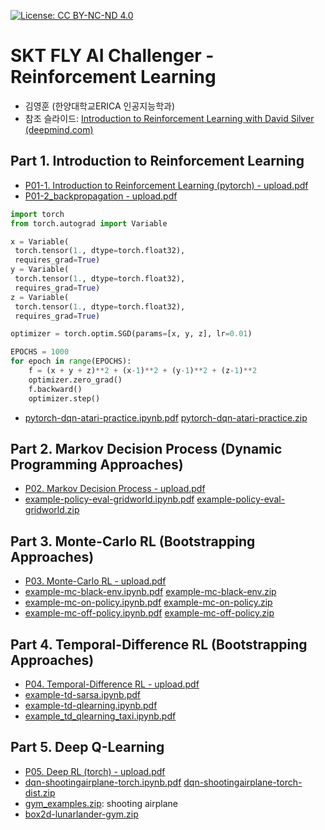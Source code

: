 [![License: CC BY-NC-ND 4.0](https://img.shields.io/badge/License-CC%20BY--NC--ND%204.0-lightgrey.svg)](https://creativecommons.org/licenses/by-nc-nd/4.0/)

# SKT FLY AI Challenger - Reinforcement Learning

- 김영훈 (한양대학교ERICA 인공지능학과)
- 참조 슬라이드: [Introduction to Reinforcement Learning with David Silver (deepmind.com)](https://www.deepmind.com/learning-resources/introduction-to-reinforcement-learning-with-david-silver)
 
## Part 1. Introduction to Reinforcement Learning

- [P01-1. Introduction to Reinforcement Learning (pytorch) - upload.pdf](https://www.slideshare.net/secret/1Eo98Cqlw9HdhT)
- [P01-2_backpropagation - upload.pdf](https://www.slideshare.net/secret/5Rj6LZGFgbm08i)<!-- - [P01-3. Building A Practice System - Windows+Miniconda.pdf](https://www.slideshare.net/secret/zFN7xRTmNRBmxs) -->

```python
import torch
from torch.autograd import Variable

x = Variable(
 torch.tensor(1., dtype=torch.float32),
 requires_grad=True)
y = Variable(
 torch.tensor(1., dtype=torch.float32),
 requires_grad=True)
z = Variable(
 torch.tensor(1., dtype=torch.float32),
 requires_grad=True)

optimizer = torch.optim.SGD(params=[x, y, z], lr=0.01)

EPOCHS = 1000
for epoch in range(EPOCHS):
    f = (x + y + z)**2 + (x-1)**2 + (y-1)**2 + (z-1)**2
    optimizer.zero_grad()
    f.backward()
    optimizer.step()
```

- [pytorch-dqn-atari-practice.ipynb.pdf](https://github.com/nongaussian/class-2023-skt-fly-ai/files/12269507/pytorch-dqn-atari-practice.ipynb.pdf) 
 [pytorch-dqn-atari-practice.zip](https://github.com/nongaussian/class-2023-skt-fly-ai/files/12269606/pytorch-dqn-atari-practice.zip)

## Part 2. Markov Decision Process (Dynamic Programming Approaches)

- [P02. Markov Decision Process - upload.pdf](https://www.slideshare.net/secret/ktUmYma9aVGIDu)
- [example-policy-eval-gridworld.ipynb.pdf](https://github.com/nongaussian/class-2023-skt-fly-ai/files/12269509/example-policy-eval-gridworld.ipynb.pdf) [example-policy-eval-gridworld.zip](https://github.com/nongaussian/class-2023-skt-fly-ai/files/12269609/example-policy-eval-gridworld.zip)<!-- - [example-policy-eval-pathfinding.ipynb.pdf](https://github.com/nongaussian/class-2023-skt-fly-ai/files/12269510/example-policy-eval-pathfinding.ipynb.pdf) [example-policy-eval-pathfinding.zip](https://github.com/nongaussian/class-2023-skt-fly-ai/files/12269610/example-policy-eval-pathfinding.zip)-->

## Part 3. Monte-Carlo RL (Bootstrapping Approaches)

- [P03. Monte-Carlo RL - upload.pdf](https://www.slideshare.net/secret/22L8VzdfkxHQ6e)
- [example-mc-black-env.ipynb.pdf](https://github.com/nongaussian/class-2023-skt-fly-ai/files/12269241/example-mc-black-env.ipynb.pdf) [example-mc-black-env.zip](https://github.com/nongaussian/class-2023-skt-fly-ai/files/12269611/example-mc-black-env.zip)
- [example-mc-on-policy.ipynb.pdf](https://github.com/nongaussian/class-2023-skt-fly-ai/files/12269242/example-mc-on-policy.ipynb.pdf) [example-mc-on-policy.zip](https://github.com/nongaussian/class-2023-skt-fly-ai/files/12269614/example-mc-on-policy.zip)
- [example-mc-off-policy.ipynb.pdf](https://github.com/nongaussian/class-2023-skt-fly-ai/files/12269244/example-mc-off-policy.ipynb.pdf) [example-mc-off-policy.zip](https://github.com/nongaussian/class-2023-skt-fly-ai/files/12269613/example-mc-off-policy.zip)


## Part 4. Temporal-Difference RL (Bootstrapping Approaches)

- [P04. Temporal-Difference RL - upload.pdf](https://www.slideshare.net/secret/6UBX0iRcVKEnjW)
- [example-td-sarsa.ipynb.pdf](https://github.com/nongaussian/class-2023-skt-fly-ai/files/12269246/example-td-sarsa.ipynb.pdf)
- [example-td-qlearning.ipynb.pdf](https://github.com/nongaussian/class-2023-skt-fly-ai/files/12269247/example-td-qlearning.ipynb.pdf)
- [example_td_qlearning_taxi.ipynb.pdf](https://github.com/nongaussian/class-2023-skt-fly-ai/files/12269248/example_td_qlearning_taxi.ipynb.pdf)<!-- - [example-td-qlearning-cliffwalking.ipynb.pdf](https://github.com/nongaussian/class-2023-skt-fly-ai/files/12269249/example-td-qlearning-cliffwalking.ipynb.pdf) -->


## Part 5. Deep Q-Learning

- [P05. Deep RL (torch) - upload.pdf](https://www.slideshare.net/secret/EDCnQQoVG9T3D1)
- [dqn-shootingairplane-torch.ipynb.pdf](https://github.com/nongaussian/class-2023-skt-fly-ai/files/12269251/dqn-shootingairplane-torch.ipynb.pdf) [dqn-shootingairplane-torch-dist.zip](https://github.com/nongaussian/class-2024-skt-fly-ai/files/13830379/dqn-shootingairplane-torch-dist.zip)
- [gym_examples.zip](https://github.com/nongaussian/class-2023-skt-fly-ai/files/12269252/gym_examples.zip): shooting airplane  <!-- - [gym_examples(pathfinder).zip](https://github.com/nongaussian/class-2023-skt-fly-ai/files/12269253/gym_examples.pathfinder.zip)--> <!-- - [dqn-omok-1-player.ipynb.pdf](https://github.com/nongaussian/class-2023-skt-fly-ai/files/12269256/dqn-omok-1-player.ipynb.pdf) -->
- [box2d-lunarlander-gym.zip](https://github.com/nongaussian/class-2024-skt-fly-ai/files/13853892/box2d-lunarlander-gym.zip)
